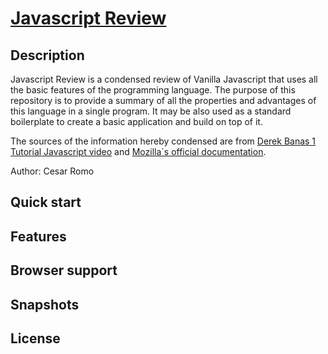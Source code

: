 # [Javascript Review](https://romocesar.github.io)


## Description
Javascript Review is a condensed review of Vanilla Javascript that uses all the basic features of the programming language. The purpose of this repository is to provide a summary of all the properties and advantages of this language in a single program. It may be also used as a standard boilerplate to create a basic application and build on top of it.

The sources of the information hereby condensed are from [Derek Banas 1 Tutorial Javascript video](https://www.youtube.com/watch?v=fju9ii8YsGs) and [Mozilla´s official documentation](https://developer.mozilla.org/en-US/docs/Web/JavaScript).

Author: Cesar Romo

## Quick start

## Features

## Browser support

## Snapshots

## License
